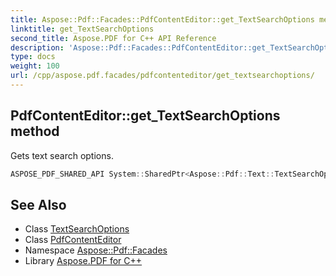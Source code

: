 ```yaml
---
title: Aspose::Pdf::Facades::PdfContentEditor::get_TextSearchOptions method
linktitle: get_TextSearchOptions
second_title: Aspose.PDF for C++ API Reference
description: 'Aspose::Pdf::Facades::PdfContentEditor::get_TextSearchOptions method. Gets text search options in C++.'
type: docs
weight: 100
url: /cpp/aspose.pdf.facades/pdfcontenteditor/get_textsearchoptions/
---
```

## PdfContentEditor::get_TextSearchOptions method


Gets text search options.

```cpp
ASPOSE_PDF_SHARED_API System::SharedPtr<Aspose::Pdf::Text::TextSearchOptions> Aspose::Pdf::Facades::PdfContentEditor::get_TextSearchOptions() const
```

## See Also

* Class [TextSearchOptions](../../../aspose.pdf.text/textsearchoptions/)
* Class [PdfContentEditor](../)
* Namespace [Aspose::Pdf::Facades](../../)
* Library [Aspose.PDF for C++](../../../)
